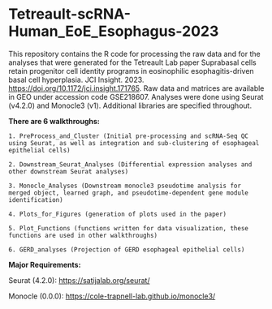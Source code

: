 # Tetreault-scRNA-Human_EoE_Esophagus-2023

This repository contains the R code for processing the raw data and for the analyses that were generated for the Tetreault Lab paper Suprabasal cells retain progenitor cell identity programs in eosinophilic esophagitis-driven basal cell hyperplasia. JCI Insight. 2023. https://doi.org/10.1172/jci.insight.171765. Raw data and matrices are available in GEO under accession code GSE218607. Analyses were done using Seurat (v4.2.0) and Monocle3 (v1). Additional libraries are specified throughout.


**There are 6 walkthroughs:**

    1. PreProcess_and_Cluster (Initial pre-processing and scRNA-Seq QC using Seurat, as well as integration and sub-clustering of esophageal epithelial cells)

    2. Downstream_Seurat_Analyses (Differential expression analyses and other downstream Seurat analyses)

    3. Monocle_Analyses (Downstream monocle3 pseudotime analysis for merged object, learned graph, and pseudotime-dependent gene module identification)

    4. Plots_for_Figures (generation of plots used in the paper)

    5. Plot_Functions (functions written for data visualization, these functions are used in other walkthroughs)

    6. GERD_analyses (Projection of GERD esophageal epithelial cells)

**Major Requirements:**

Seurat (4.2.0): https://satijalab.org/seurat/

Monocle (0.0.0): https://cole-trapnell-lab.github.io/monocle3/
